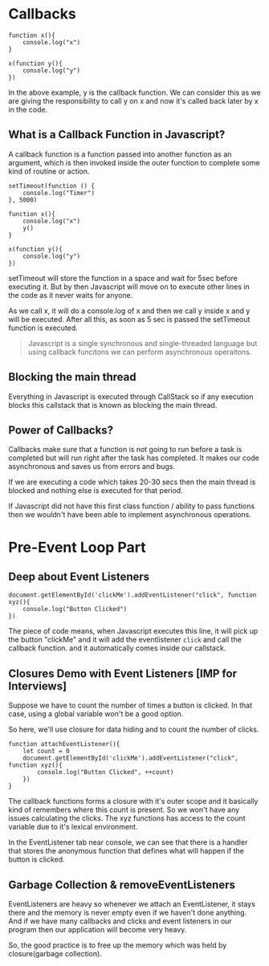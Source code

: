 # Callbacks

```
function x(){
    console.log("x")
}

x(function y(){
    console.log("y")
})
```

In the above example, y is the callback function. We can consider this as we are giving the responsibility to call y on x and now it's called back later by x in the code.

## What is a Callback Function in Javascript?

A callback function is a function passed into another function as an argument, which is then invoked inside the outer function to complete some kind of routine or action.

```
setTimeout(function () {
    console.log("Timer")
}, 5000)

function x(){
    console.log("x")
    y()
}

x(function y(){
    console.log("y")
})
```

setTimeout will store the function in a space and wait for 5sec before executing it. But by then Javascript will move on to execute other lines in the code as it never waits for anyone.

As we call x, it will do a console.log of x and then we call y inside x and y will be executed. After all this, as soon as 5 sec is passed the setTimeout function is executed.


> Javascript is a single synchronous and single-threaded language but using callback funcitons we can perform asynchronous operaitons.

## Blocking the main thread

Everything in Javascript is executed through CallStack so if any execution blocks this callstack that is known as blocking the main thread.

## Power of Callbacks?

Callbacks make sure that a function is not going to run before a task is completed but will run right after the task has completed. It makes our code asynchronous and saves us from errors and bugs.

If we are executing a code which takes 20-30 secs then the main thread is blocked and nothing else is executed for that period.

If Javascript did not have this first class function / ability to pass functions then we wouldn't have been able to implement asynchronous operations.

# Pre-Event Loop Part

## Deep about Event Listeners

```
document.getElementById('clickMe').addEventListener("click", function xyz(){
    console.log("Button Clicked")
})
```

The piece of code means, when Javascript executes this line, it will pick up the button "clickMe" and it will add the eventlistener `click` and call the callback function. and it automatically comes inside our callstack.

## Closures Demo with Event Listeners [IMP for Interviews]

Suppose we have to count the number of times a button is clicked. In that case, using a global variable won't be a good option.

So here, we'll use closure for data hiding and to count the number of clicks.

```
function attachEventListener(){
    let count = 0
    document.getElementById('clickMe').addEventListener("click", function xyz(){
        console.log("Button Clicked", ++count)
    })
}
```

The callback functions forms a closure with it's outer scope and it basically kind of remembers where this count is present. So we won't have any issues calculating the clicks. The xyz functions has access to the count variable due to it's lexical environment.

In the EventListener tab near console, we can see that there is a handler that stores the anonymous function that defines what will happen if the button is clicked.

## Garbage Collection & removeEventListeners

EventListeners are heavy so whenever we attach an EventListener, it stays there and the memory is never empty even if we haven't done anything. And if we have many callbacks and clicks and event listeners in our program then our application will become very heavy.

So, the good practice is to free up the memory which was held by closure(garbage collection).